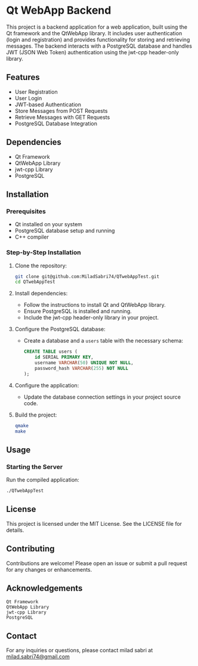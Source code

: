 # Qt WebApp Backend

This project is a backend application for a web application, built using the Qt framework and the QtWebApp library. It includes user authentication (login and registration) and provides functionality for storing and retrieving messages. The backend interacts with a PostgreSQL database and handles JWT (JSON Web Token) authentication using the jwt-cpp header-only library.

## Features

- User Registration
- User Login
- JWT-based Authentication
- Store Messages from POST Requests
- Retrieve Messages with GET Requests
- PostgreSQL Database Integration

## Dependencies

- Qt Framework
- QtWebApp Library
- jwt-cpp Library
- PostgreSQL

## Installation

### Prerequisites

- Qt installed on your system
- PostgreSQL database setup and running
- C++ compiler

### Step-by-Step Installation

1. Clone the repository:
    ```sh
    git clone git@github.com:MiladSabri74/QTwebAppTest.git
    cd QTwebAppTest
    ```

2. Install dependencies:
    - Follow the instructions to install Qt and QtWebApp library.
    - Ensure PostgreSQL is installed and running.
    - Include the jwt-cpp header-only library in your project.

3. Configure the PostgreSQL database:
    - Create a database and a `users` table with the necessary schema:
      ```sql
      CREATE TABLE users (
          id SERIAL PRIMARY KEY,
          username VARCHAR(50) UNIQUE NOT NULL,
          password_hash VARCHAR(255) NOT NULL
      );
      ```

4. Configure the application:
    - Update the database connection settings in your project source code.

5. Build the project:
    ```sh
    qmake
    make
    ```

## Usage

### Starting the Server

Run the compiled application:
```sh
./QTwebAppTest
```
## License

This project is licensed under the MIT License. See the LICENSE file for details.

## Contributing

Contributions are welcome! Please open an issue or submit a pull request for any changes or enhancements.

## Acknowledgements

    Qt Framework
    QtWebApp Library
    jwt-cpp Library
    PostgreSQL

## Contact

For any inquiries or questions, please contact milad sabri at milad.sabri74@gmail.com
  
